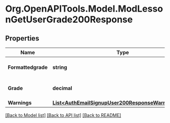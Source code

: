 # Org.OpenAPITools.Model.ModLessonGetUserGrade200Response

## Properties

Name | Type | Description | Notes
------------ | ------------- | ------------- | -------------
**Formattedgrade** | **string** | The lesson final grade formatted | [default to "null"]
**Grade** | **decimal** | The lesson final raw grade | [default to nullM]
**Warnings** | [**List&lt;AuthEmailSignupUser200ResponseWarningsInner&gt;**](AuthEmailSignupUser200ResponseWarningsInner.md) |  | [optional] 

[[Back to Model list]](../README.md#documentation-for-models) [[Back to API list]](../README.md#documentation-for-api-endpoints) [[Back to README]](../README.md)

